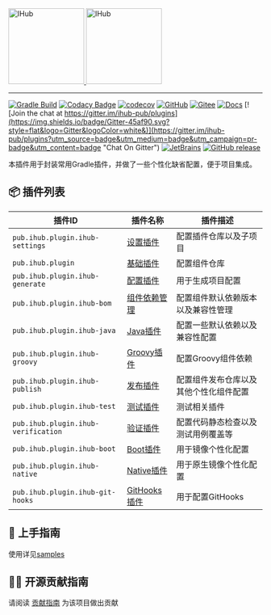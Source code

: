 <a target="_blank" href="https://ihub.pub/">
    <img src="https://cdn.jsdelivr.net/gh/ihub-pub/ihub-pub.github.io/ihub.svg" height="150" alt="IHub">
    <img src="https://cdn.jsdelivr.net/gh/ihub-pub/ihub-pub.github.io/ihub_plugins.svg" height="150" alt="IHub">
</a>

---

[![Gradle Build](https://github.com/ihub-pub/plugins/actions/workflows/gradle-build.yml/badge.svg)](https://github.com/ihub-pub/plugins/actions/workflows/gradle-build.yml)
[![Codacy Badge](https://api.codacy.com/project/badge/Grade/f866ca35cbb44347a210722a2da8aabc)](https://app.codacy.com/gh/ihub-pub/plugins?utm_source=github.com&utm_medium=referral&utm_content=ihub-pub/plugins&utm_campaign=Badge_Grade_Settings)
[![codecov](https://codecov.io/gh/ihub-pub/plugins/branch/main/graph/badge.svg?token=ZQ0WR3ZSWG)](https://codecov.io/gh/ihub-pub/plugins)
[![GitHub](https://img.shields.io/badge/GitHub-181717.svg?style=flat&logo=GitHub)](https://github.com/ihub-pub "IHubPub")
[![Gitee](https://img.shields.io/badge/Gitee-C71D23.svg?style=flat&logo=Gitee)](https://gitee.com/ihub-pub "IHubPub")
[![Docs](https://img.shields.io/badge/Docs-8CA1AF.svg?style=flat&logo=Read+the+Docs&logoColor=white)](https://doc.ihub.pub/plugins "Docs")
[![Join the chat at https://gitter.im/ihub-pub/plugins](https://img.shields.io/badge/Gitter-45af90.svg?style=flat&logo=Gitter&logoColor=white&)](https://gitter.im/ihub-pub/plugins?utm_source=badge&utm_medium=badge&utm_campaign=pr-badge&utm_content=badge "Chat On Gitter")
[![JetBrains](https://img.shields.io/badge/JetBrains-white.svg?style=flat&logo=JetBrains&logoColor=black)](https://www.jetbrains.com "Thanks to JetBrains for sponsoring")
[![GitHub release](https://img.shields.io/github/v/release/ihub-pub/plugins?color=white&label=release&labelColor=02303A&logo=Gradle)](https://plugins.gradle.org/plugin/pub.ihub.plugin "IHub Plugins Gradle Plugin")

本插件用于封装常用Gradle插件，并做了一些个性化缺省配置，便于项目集成。

## 📦 插件列表

| 插件ID | 插件名称 | 插件描述 |
|----|-------------|-------------|
| `pub.ihub.plugin.ihub-settings` | [设置插件](https://doc.ihub.pub/plugins/#/iHubSettings) | 配置插件仓库以及子项目 |
| `pub.ihub.plugin` | [基础插件](https://doc.ihub.pub/plugins/#/iHub) | 配置组件仓库 |
| `pub.ihub.plugin.ihub-generate` | [配置插件](https://doc.ihub.pub/plugins/#/iHubGenerate) | 用于生成项目配置 |
| `pub.ihub.plugin.ihub-bom` | [组件依赖管理](https://doc.ihub.pub/plugins/#/iHubBom) | 配置组件默认依赖版本以及兼容性管理 |
| `pub.ihub.plugin.ihub-java` | [Java插件](https://doc.ihub.pub/plugins/#/iHubJava) | 配置一些默认依赖以及兼容性配置 |
| `pub.ihub.plugin.ihub-groovy` | [Groovy插件](https://doc.ihub.pub/plugins/#/iHubGroovy) | 配置Groovy组件依赖 |
| `pub.ihub.plugin.ihub-publish` | [发布插件](https://doc.ihub.pub/plugins/#/iHubPublish) | 配置组件发布仓库以及其他个性化组件配置 |
| `pub.ihub.plugin.ihub-test` | [测试插件](https://doc.ihub.pub/plugins/#/iHubTest) | 测试相关插件 |
| `pub.ihub.plugin.ihub-verification` | [验证插件](https://doc.ihub.pub/plugins/#/iHubVerification) | 配置代码静态检查以及测试用例覆盖等 |
| `pub.ihub.plugin.ihub-boot` | [Boot插件](https://doc.ihub.pub/plugins/#/iHubBoot) | 用于镜像个性化配置 |
| `pub.ihub.plugin.ihub-native` | [Native插件](https://doc.ihub.pub/plugins/#/iHubNative) | 用于原生镜像个性化配置 |
| `pub.ihub.plugin.ihub-git-hooks` | [GitHooks插件](https://doc.ihub.pub/plugins/#/ihubGitHooks) | 用于配置GitHooks |

## 🎉 上手指南

使用详见[samples](https://github.com/ihub-pub/plugins/tree/main/samples)

## 👨‍💻 开源贡献指南

请阅读 [贡献指南](https://github.com/ihub-pub/.github/blob/main/CONTRIBUTING.md) 为该项目做出贡献